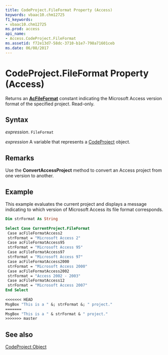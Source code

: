 ```yaml
---
title: CodeProject.FileFormat Property (Access)
keywords: vbaac10.chm12725
f1_keywords:
- vbaac10.chm12725
ms.prod: access
api_name:
- Access.CodeProject.FileFormat
ms.assetid: f72e13d7-58dc-3710-b1e7-798a71601ceb
ms.date: 06/08/2017
---
```



# CodeProject.FileFormat Property (Access)

Returns an  **[AcFileFormat](Access.AcFileFormat.md)** constant indicating the Microsoft Access version format of the specified project. Read-only.


## Syntax

 _expression_. `FileFormat`

 _expression_ A variable that represents a [CodeProject](./Access.CodeProject.md) object.


## Remarks

Use the  **ConvertAccessProject** method to convert an Access project from one version to another.


## Example

This example evaluates the current project and displays a message indicating to which version of Microsoft Access its file format corresponds.


```vb
Dim strFormat As String 
 
Select Case CurrentProject.FileFormat 
 Case acFileFormatAccess2 
 strFormat = "Microsoft Access 2" 
 Case acFileFormatAccess95 
 strFormat = "Microsoft Access 95" 
 Case acFileFormatAccess97 
 strFormat = "Microsoft Access 97" 
 Case acFileFormatAccess2000 
 strFormat = "Microsoft Access 2000" 
 Case acFileFormatAccess2002 
 strFormat = "Access 2002 - 2003" 
 Case acFileFormatAccess12 
 strFormat = "Microsoft Access 2007" 
End Select 
 
<<<<<<< HEAD
MsgBox "This is a " &; strFormat &; " project."
=======
MsgBox "This is a " & strFormat & " project."
>>>>>>> master
```


## See also


[CodeProject Object](Access.CodeProject.md)

